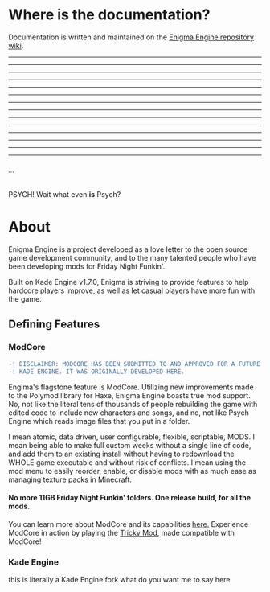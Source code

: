 # Where is the documentation?

Documentation is written and maintained on the [Enigma Engine repository wiki](https://github.com/EnigmaEngine/EnigmaEngine/wiki/home).

---
---
---
---
---
---
---
---
---
---
---
---
---
---
###### ...

PSYCH! Wait what even **is** Psych?

# About

Enigma Engine is a project developed as a love letter to the open source game development community, and to the many talented people who have been developing mods for Friday Night Funkin'.

Built on Kade Engine v1.7.0, Enigma is striving to provide features to help hardcore players improve, as well as let casual players have more fun with the game.

## Defining Features

### ModCore
``` diff
-! DISCLAIMER: MODCORE HAS BEEN SUBMITTED TO AND APPROVED FOR A FUTURE VERSION OF !-
-! KADE ENGINE. IT WAS ORIGINALLY DEVELOPED HERE.                                 !-
```
Engima's flagstone feature is ModCore. Utilizing new improvements made to the Polymod library for Haxe, Enigma Engine boasts true mod support. No, not like the literal tens of thousands of people rebuilding the game with edited code to include new characters and songs, and no, not like Psych Engine which reads image files that you put in a folder.

I mean atomic, data driven, user configurable, flexible, scriptable, MODS. I mean being able to make full custom weeks without a single line of code, and add them to an existing install without having to redownload the WHOLE game executable and without risk of conflicts. I mean using the mod menu to easily reorder, enable, or disable mods with as much ease as managing texture packs in Minecraft.

#### No more 11GB Friday Night Funkin' folders. One release build, for all the mods.

You can learn more about ModCore and its capabilities [here.](https://github.com/EnigmaEngine/EnigmaEngine/wiki/Modding-Guide)
Experience ModCore in action by playing the [Tricky Mod](https://github.com/EnigmaEngine/ModCore-Tricky-Mod), made compatible with ModCore!

### Kade Engine
this is literally a Kade Engine fork what do you want me to say here

